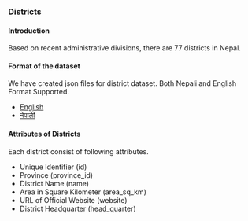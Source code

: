 ### Districts

#### Introduction

Based on recent administrative divisions, there are 77 districts in Nepal.

#### Format of the dataset

We have created json files for district dataset. Both Nepali and English Format Supported.

- [English](../../dataset/districts/en.json)
- [नेपाली](../../dataset/districts/np.json)

#### Attributes of Districts

Each district consist of following attributes.

- Unique Identifier (id)
- Province (province_id)
- District Name (name)
- Area in Square Kilometer (area_sq_km)
- URL of Official Website (website)
- District Headquarter (head_quarter)
